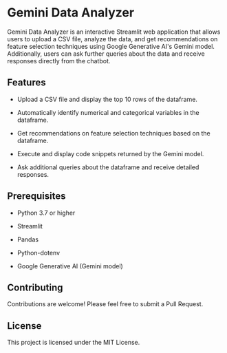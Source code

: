 # Gemini Data Analyzer

Gemini Data Analyzer is an interactive Streamlit web application that allows users to upload a CSV file, analyze the data, and get recommendations on feature selection techniques using Google Generative AI's Gemini model. Additionally, users can ask further queries about the data and receive responses directly from the chatbot.

## Features

- Upload a CSV file and display the top 10 rows of the dataframe.

- Automatically identify numerical and categorical variables in the dataframe.

- Get recommendations on feature selection techniques based on the dataframe.

- Execute and display code snippets returned by the Gemini model.

- Ask additional queries about the dataframe and receive detailed responses.

## Prerequisites

- Python 3.7 or higher

- Streamlit

- Pandas

- Python-dotenv

- Google Generative AI (Gemini model)


## Contributing

Contributions are welcome! Please feel free to submit a Pull Request.

## License

This project is licensed under the MIT License.
